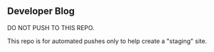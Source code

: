 ## Developer Blog

DO NOT PUSH TO THIS REPO.

This repo is for automated pushes only to help create a "staging" site.
